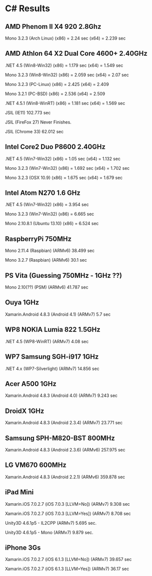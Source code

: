 C# Results
===

AMD Phenom II X4 920 2.8Ghz
---
Mono 3.2.3 (Arch Linux)
(x86) = 2.24 sec
(x64) = 2.239 sec


AMD Athlon 64 X2 Dual Core 4600+ 2.40GHz
---
.NET 4.5 (Win8-Win32)
(x86) = 1.179 sec
(x64) = 1.549 sec

Mono 3.2.3 (Win8-Win32)
(x86) = 2.059 sec
(x64) = 2.07 sec

Mono 3.2.3 (PC-Linux)
(x86) = 2.425
(x64) = 2.409

Mono 3.2.1 (PC-BSD)
(x86) = 2.536
(x64) = 2.509

.NET 4.5.1 (Win8-WinRT)
(x86) = 1.181 sec
(x64) = 1.569 sec

JSIL (IE11)
102.773 sec

JSIL (FireFox 27)
Never Finishes.

JSIL (Chrome 33)
62.012 sec


Intel Core2 Duo P8600 2.40GHz
---
.NET 4.5 (Win7-Win32)
(x86) = 1.05 sec
(x64) = 1.132 sec

Mono 3.2.3 (Win7-Win32) 
(x86) = 1.692 sec
(x64) = 1.702 sec

Mono 3.2.3 (OSX 10.9)
(x86) = 1.675 sec
(x64) = 1.679 sec


Intel Atom N270 1.6 GHz
---
.NET 4.5 (Win7-Win32)
(x86) = 3.954 sec

Mono 3.2.3 (Win7-Win32)
(x86) = 6.665 sec

Mono 2.10.8.1 (Ubuntu 13.10)
(x86) = 6.524 sec


RaspberryPi 750MHz
---
Mono 2.11.4 (Raspbian)
(ARMv6) 38.499 sec

Mono 3.2.7 (Raspbian)
(ARMv6) 30.1 sec


PS Vita (Guessing 750MHz - 1GHz ??)
---
Mono 2.10(??) (PSM)
(ARMv6) 41.787 sec


Ouya 1GHz
---
Xamarin.Android 4.8.3 (Android 4.1)
(ARMv7) 5.7 sec


WP8 NOKIA Lumia 822 1.5GHz
---
.NET 4.5 (WP8-WinRT)
(ARMv7) 4.08 sec


WP7 Samsung SGH-i917 1GHz
---
.NET 4.x (WP7-Silverlight)
(ARMv7) 14.856 sec


Acer A500 1GHz
---
Xamarin.Android 4.8.3 (Android 4.0)
(ARMv7) 9.243 sec


DroidX 1GHz
---
Xamarin.Android 4.8.3 (Android 2.3.4)
(ARMv7) 23.771 sec


Samsung SPH-M820-BST 800MHz
---
Xamarin.Android 4.8.3 (Android 2.3.6)
(ARMv6) 257.975 sec

LG VM670 600MHz
---
Xamarin.Android 4.8.3 (Android 2.2.1)
(ARMv6) 359.878 sec


iPad Mini
---
Xamarin.iOS 7.0.2.7 (iOS 7.0.3 [LLVM=No])
(ARMv7) 9.308 sec

Xamarin.iOS 7.0.2.7 (iOS 7.0.3 [LLVM=Yes])
(ARMv7) 8.708 sec

Unity3D 4.6.1p5 - IL2CPP
(ARMv7) 5.695 sec.

Unity3D 4.6.1p5 - Mono
(ARMv7) 9.879 sec.


iPhone 3Gs
---
Xamarin.iOS 7.0.2.7 (iOS 6.1.3 [LLVM=No])
(ARMv7) 39.657 sec

Xamarin.iOS 7.0.2.7 (iOS 6.1.3 [LLVM=Yes])
(ARMv7) 36.17 sec